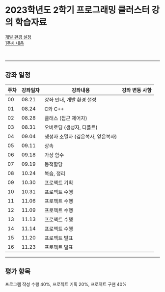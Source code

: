 # 2023학년도 2학기 프로그래밍 클러스터 강의 학습자료

[개발 환경 설정](https://github.com/Goodgaym/202302PthCluster/blob/master/Week00_Installation/_Contents.md)  
[1주차 내용](https://github.com/Goodgaym/202302PthCluster/blob/master/Week01_CandC++/_Contents.md)
<br/><br/><br/>

- - - 
## 강좌 일정
|주차|강좌일자|강좌내용|강좌 변동 사항|
|----|--------|--------|---------|
|00  |08.21   |강좌 안내, 개발 환경 설정                |
|01  |08.24   |C와 C++                                  |
|02  |08.28   |클래스 (접근 제어자)                     |
|03  |08.31   |오버로딩 (생성자, 디폴트)                |
|04  |09.04   |생성자 소멸자 (깊은복사, 얕은복사)       |
|05  |09.11   |상속                                     |
|06  |09.18   |가상 함수                                | 
|07  |09.19   |동적할당                                 |
|08  |10.24   |복습, 정리                               |
|09  |10.30   |프로젝트 기획                            |
|10  |10.31   |프로젝트 수행                            |
|11  |11.06   |프로젝트 수행                            |
|12  |11.09   |프로젝트 수행                            |
|13  |11.13   |프로젝트 수행                            |
|14  |11.14   |프로젝트 수행                            |
|15  |11.20   |프로젝트 발표                            |
|16  |11.23   |프로젝트 발표                            |

- - - 
## 평가 항목
프로그램 작성 수행 40%, 
프로젝트 기획 20%, 
프로젝트 구현 40%   